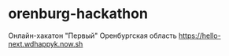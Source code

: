 # orenburg-hackathon
Онлайн-хакатон "Первый" Оренбургская область https://hello-next.wdhappyk.now.sh
